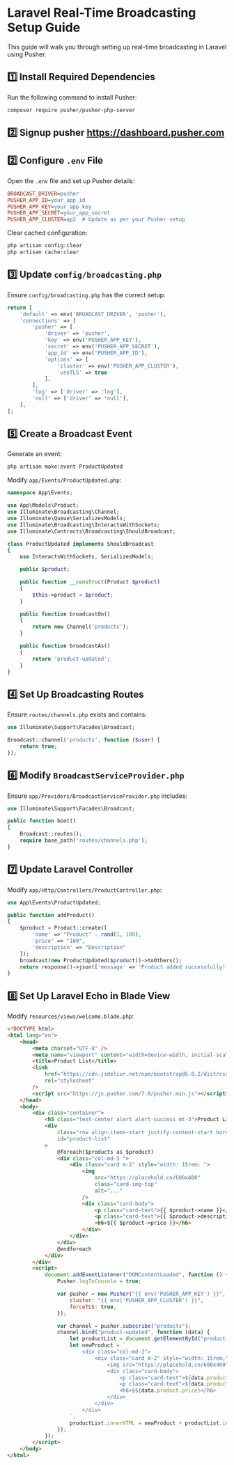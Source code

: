# Laravel Real-Time Broadcasting Setup Guide

This guide will walk you through setting up real-time broadcasting in Laravel using Pusher.

## 1️⃣ Install Required Dependencies

Run the following command to install Pusher:

```bash
composer require pusher/pusher-php-server
```

## 2️⃣ Signup pusher https://dashboard.pusher.com

## 2️⃣ Configure `.env` File

Open the `.env` file and set up Pusher details:

```ini
BROADCAST_DRIVER=pusher
PUSHER_APP_ID=your_app_id
PUSHER_APP_KEY=your_app_key
PUSHER_APP_SECRET=your_app_secret
PUSHER_APP_CLUSTER=ap2  # Update as per your Pusher setup
```

Clear cached configuration:

```bash
php artisan config:clear
php artisan cache:clear
```

## 3️⃣ Update `config/broadcasting.php`

Ensure `config/broadcasting.php` has the correct setup:

```php
return [
    'default' => env('BROADCAST_DRIVER', 'pusher'),
    'connections' => [
        'pusher' => [
            'driver' => 'pusher',
            'key' => env('PUSHER_APP_KEY'),
            'secret' => env('PUSHER_APP_SECRET'),
            'app_id' => env('PUSHER_APP_ID'),
            'options' => [
                'cluster' => env('PUSHER_APP_CLUSTER'),
                'useTLS' => true
            ],
        ],
        'log' => ['driver' => 'log'],
        'null' => ['driver' => 'null'],
    ],
];
```

## 5️⃣ Create a Broadcast Event

Generate an event:

```bash
php artisan make:event ProductUpdated
```

Modify `app/Events/ProductUpdated.php`:

```php
namespace App\Events;

use App\Models\Product;
use Illuminate\Broadcasting\Channel;
use Illuminate\Queue\SerializesModels;
use Illuminate\Broadcasting\InteractsWithSockets;
use Illuminate\Contracts\Broadcasting\ShouldBroadcast;

class ProductUpdated implements ShouldBroadcast
{
    use InteractsWithSockets, SerializesModels;

    public $product;

    public function __construct(Product $product)
    {
        $this->product = $product;
    }

    public function broadcastOn()
    {
        return new Channel('products');
    }

    public function broadcastAs()
    {
        return 'product-updated';
    }
}
```

## 4️⃣ Set Up Broadcasting Routes

Ensure `routes/channels.php` exists and contains:

```php
use Illuminate\Support\Facades\Broadcast;

Broadcast::channel('products', function ($user) {
    return true;
});
```

## 6️⃣ Modify `BroadcastServiceProvider.php`

Ensure `app/Providers/BroadcastServiceProvider.php` includes:

```php
use Illuminate\Support\Facades\Broadcast;

public function boot()
{
    Broadcast::routes();
    require base_path('routes/channels.php');
}
```

## 7️⃣ Update Laravel Controller

Modify `app/Http/Controllers/ProductController.php`:

```php
use App\Events\ProductUpdated;

public function addProduct()
{
    $product = Product::create([
        'name' => "Product" . rand(1, 100),
        'price' => "100",
        'description' => "Description"
    ]);
    broadcast(new ProductUpdated($product))->toOthers();
    return response()->json(['message' => 'Product added successfully!', 'product' => $product]);
}
```

## 8️⃣ Set Up Laravel Echo in Blade View

Modify `resources/views/welcome.blade.php`:

```html
<!DOCTYPE html>
<html lang="en">
    <head>
        <meta charset="UTF-8" />
        <meta name="viewport" content="width=device-width, initial-scale=1.0" />
        <title>Product List</title>
        <link
            href="https://cdn.jsdelivr.net/npm/bootstrap@5.0.2/dist/css/bootstrap.min.css"
            rel="stylesheet"
        />
        <script src="https://js.pusher.com/7.0/pusher.min.js"></script>
    </head>
    <body>
        <div class="container">
            <h5 class="text-center alert alert-success mt-3">Product List</h5>
            <div
                class="row align-items-start justify-content-start border"
                id="product-list"
            >
                @foreach($products as $product)
                <div class="col-md-3 ">
                    <div class="card m-2" style="width: 15rem; ">
                        <img
                            src="https://placehold.co/600x400"
                            class="card-img-top"
                            alt="..."
                        />
                        <div class="card-body">
                            <p class="card-text">{{ $product->name }}</p>
                            <p class="card-text">{{ $product->description }}</p>
                            <h6>${{ $product->price }}</h6>
                        </div>
                    </div>
                </div>
                @endforeach
            </div>
        </div>
        <script>
            document.addEventListener("DOMContentLoaded", function () {
                Pusher.logToConsole = true;

                var pusher = new Pusher("{{ env('PUSHER_APP_KEY') }}", {
                    cluster: "{{ env('PUSHER_APP_CLUSTER') }}",
                    forceTLS: true,
                });

                var channel = pusher.subscribe("products");
                channel.bind("product-updated", function (data) {
                    let productList = document.getElementById("product-list");
                    let newProduct = `
                        <div class="col-md-3">
                            <div class="card m-2" style="width: 15rem;">
                                <img src="https://placehold.co/600x400" class="card-img-top" alt="Product Image">
                                <div class="card-body">
                                    <p class="card-text">${data.product.name}</p>
                                    <p class="card-text">${data.product.description}</p>
                                    <h6>$${data.product.price}</h6>
                                </div>
                            </div>
                        </div>
                    `;
                    productList.innerHTML = newProduct + productList.innerHTML;
                });
            });
        </script>
    </body>
</html>
```
